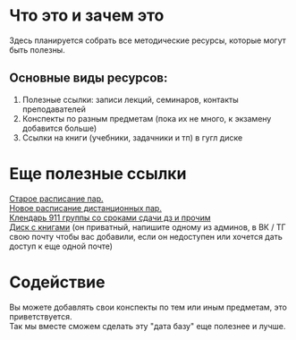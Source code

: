 # Что это и зачем это
Здесь планируется собрать все методические ресурсы, которые могут быть полезны.  

## Основные виды ресурсов:  
1. Полезные ссылки: записи лекций, семинаров, контакты преподавателей
1. Конспекты по разным предметам (пока их не много, к экзамену добавится больше)
1. Ссылки на книги (учебники, задачники и тп) в гугл диске

# Еще полезные ссылки
[Старое расписание пар.](https://docs.google.com/spreadsheets/d/1sE8Pa9fy_LJMqo-cz_n9IziKU-Qz3St5vywcikRoGAI/edit#gid=0)  
[Новое расписание дистанционных пар.](https://docs.google.com/spreadsheets/d/1iWtvPghPAf9u3MQ3i3ALUmHjoTxiOtCbmbObIaLR4QY/edit#gid=0)  
[Клендарь 911 группы со сроками сдачи дз и прочим](https://docs.google.com/spreadsheets/d/1mRaD19QDzDW5SBSQhB7x2FFImR883gcqXcq00t2m1CE/edit?usp=sharing)  
[Диск с книгами](https://drive.google.com/drive/u/1/folders/1-x9WH0vlD8MoJq_7fTfCGphnA3r1jODU) (он приватный, напишите одному из админов, в ВК / ТГ свою почту чтобы вас добавили, если он недоступен или хочется дать доступ к еще одной почте)  

# Содействие
Вы можете добавлять свои конспекты по тем или иным предметам, это приветствуется.   
Так мы вместе сможем сделать эту "дата базу" еще полезнее и лучше.  
